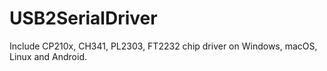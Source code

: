 # USB2SerialDriver
Include CP210x, CH341, PL2303, FT2232 chip driver on Windows, macOS, Linux and Android.
